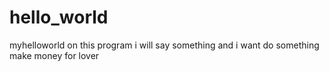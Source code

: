 # hello_world
myhelloworld
on this program i will say something and i want do something
make money for lover
